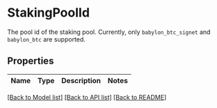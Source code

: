 # StakingPoolId

The pool id of the staking pool. Currently, only `babylon_btc_signet` and `babylon_btc` are supported.

## Properties

Name | Type | Description | Notes
------------ | ------------- | ------------- | -------------

[[Back to Model list]](../README.md#documentation-for-models) [[Back to API list]](../README.md#documentation-for-api-endpoints) [[Back to README]](../README.md)


